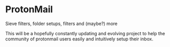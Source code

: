 # ProtonMail
Sieve filters, folder setups, filters and (maybe?) more

This will be a hopefully constantly updating and evolving project to help the community of protonmail users easily and intuitively setup their inbox.
